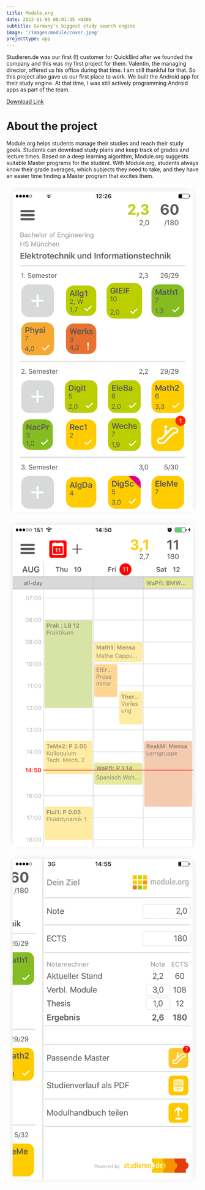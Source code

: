 ```yaml
---
title: Module.org
date: 2022-01-09 08:01:35 +0300
subtitle: Germany’s biggest study search engine
image: '/images/module/cover.jpeg'
projecttype: app
---
```

Studieren.de was our first (!) customer for QuickBird after we founded the company and this was my first project for them.
Valentin, the managing director, offered us his office during that time. I am still thankful for that. So this project also gave us our first place to work. We built the Android app for their study engine. At that time, I was still actively programming Android apps as part of the team.

[Download Link](https://module.org/)

# About the project

Module.org helps students manage their studies and reach their study goals. Students can download study plans and keep track of grades and lecture times. Based on a deep learning algorithm, Module.org suggests suitable Master programs for the student. With Module.org, students always know their grade averages, which subjects they need to take, and they have an easier time finding a Master program that excites them.

<div class="gallery-box">
  <div class="gallery">
    <img src="/images/module/screen1.png" loading="lazy">
    <img src="/images/module/screen2.png" loading="lazy">
    <img src="/images/module/screen3.png" loading="lazy">
  </div>
</div>
